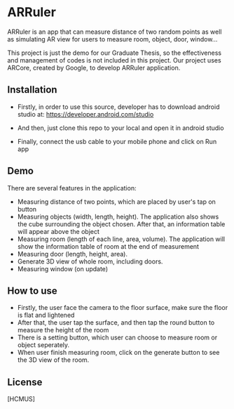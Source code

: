 # ARRuler

ARRuler is an app that can measure distance of two random points as well as simulating AR view for users to measure room, object, door, window...

This project is just the demo for our Graduate Thesis, so the effectiveness and management of codes is not included in this project. Our project uses ARCore, created by Google, to develop ARRuler application.

## Installation

- Firstly, in order to use this source, developer has to download android studio at: https://developer.android.com/studio

- And then, just clone this repo to your local and open it in android studio

- Finally, connect the usb cable to your mobile phone and click on Run app

## Demo

There are several features in the application:
- Measuring distance of two points, which are placed by user's tap on button
- Measuring objects (width, length, height). The application also shows the cube surrounding the object chosen. After that, an information table will appear above the object
- Measuring room (length of each line, area, volume). The application will show the information table of room at the end of measurement
- Measuring door (length, height, area).
- Generate 3D view of whole room, including doors.
- Measuring window (on update)

## How to use

- Firstly, the user face the camera to the floor surface, make sure the floor is flat and lightened
- After that, the user tap the surface, and then tap the round button to measure the height of the room
- There is a setting button, which user can choose to measure room or object seperately.
- When user finish measuring room, click on the generate button to see the 3D view of the room.

## License
[HCMUS]
